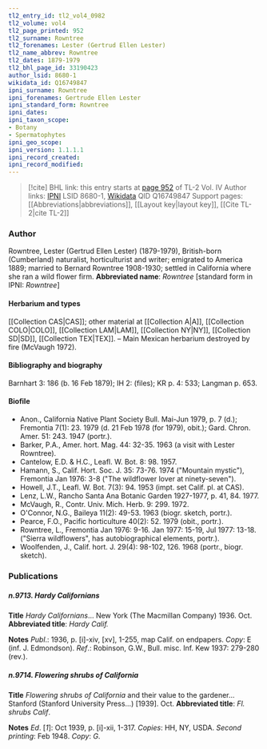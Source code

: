 ```yaml
---
tl2_entry_id: tl2_vol4_0982
tl2_volume: vol4
tl2_page_printed: 952
tl2_surname: Rowntree
tl2_forenames: Lester (Gertrud Ellen Lester)
tl2_name_abbrev: Rowntree
tl2_dates: 1879-1979
tl2_bhl_page_id: 33190423
author_lsid: 8680-1
wikidata_id: Q16749847
ipni_surname: Rowntree
ipni_forenames: Gertrude Ellen Lester
ipni_standard_form: Rowntree
ipni_dates: 
ipni_taxon_scope: 
- Botany
- Spermatophytes
ipni_geo_scope: 
ipni_version: 1.1.1.1
ipni_record_created: 
ipni_record_modified:
---
```


> [!cite] BHL link: this entry starts at [page 952](https://www.biodiversitylibrary.org/page/33190423) of TL-2 Vol. IV
> Author links: [IPNI](https://www.ipni.org/a/8680-1) LSID 8680-1, [Wikidata](https://www.wikidata.org/wiki/Q16749847) QID Q16749847
> Support pages: [[Abbreviations|abbreviations]], [[Layout key|layout key]], [[Cite TL-2|cite TL-2]]

### Author

Rowntree, Lester (Gertrud Ellen Lester) (1879-1979), British-born (Cumberland) naturalist, horticulturist and writer; emigrated to America 1889; married to Bernard Rowntree 1908-1930; settled in California where she ran a wild flower firm. 
**Abbreviated name**: *Rowntree* \[standard form in IPNI: *Rowntree*\]

#### Herbarium and types

[[Collection CAS|CAS]]; other material at [[Collection A|A]], [[Collection COLO|COLO]], [[Collection LAM|LAM]], [[Collection NY|NY]], [[Collection SD|SD]], [[Collection TEX|TEX]]. – Main Mexican herbarium destroyed by fire (McVaugh 1972).

#### Bibliography and biography

Barnhart 3: 186 (b. 16 Feb 1879); IH 2: (files); KR p. 4: 533; Langman p. 653.

#### Biofile

- Anon., California Native Plant Society Bull. Mai-Jun 1979, p. 7 (d.); Fremontia 7(1): 23. 1979 (d. 21 Feb 1978 (for 1979), obit.); Gard. Chron. Amer. 51: 243. 1947 (portr.).
- Barker, P.A., Amer. hort. Mag. 44: 32-35. 1963 (a visit with Lester Rowntree).
- Cantelow, E.D. & H.C., Leafl. W. Bot. 8: 98. 1957.
- Hamann, S., Calif. Hort. Soc. J. 35: 73-76. 1974 ("Mountain mystic"), Fremontia Jan 1976: 3-8 ("The wildflower lover at ninety-seven").
- Howell, J.T., Leafl. W. Bot. 7(3): 94. 1953 (impt. set Calif. pl. at CAS).
- Lenz, L.W., Rancho Santa Ana Botanic Garden 1927-1977, p. 41, 84. 1977.
- McVaugh, R., Contr. Univ. Mich. Herb. 9: 299. 1972.
- O'Connor, N.G., Baileya 11(2): 49-53. 1963 (biogr. sketch, portr.).
- Pearce, F.O., Pacific horticulture 40(2): 52. 1979 (obit., portr.).
- Rowntree, L., Fremontia Jan 1976: 9-16. Jan 1977: 15-19, Jul 1977: 13-18. ("Sierra wildflowers", has autobiographical elements, portr.).
- Woolfenden, J., Calif. hort. J. 29(4): 98-102, 126. 1968 (portr., biogr. sketch).

### Publications

##### n.9713. Hardy Californians

**Title**
*Hardy Californians*... New York (The Macmillan Company) 1936. Oct.
**Abbreviated title**: *Hardy Calif.*

**Notes**
*Publ*.: 1936, p. \[i\]-xiv, \[xv\], 1-255, map Calif. on endpapers. *Copy*: E (inf. J. Edmondson).
*Ref*.: Robinson, G.W., Bull. misc. Inf. Kew 1937: 279-280 (rev.).

##### n.9714. Flowering shrubs of California

**Title**
*Flowering shrubs of California* and their value to the gardener... Stanford (Stanford University Press...) \[1939\]. Oct.
**Abbreviated title**: *Fl. shrubs Calif*.

**Notes**
*Ed*. \[*1*\]: Oct 1939, p. \[i\]-xii, 1-317. *Copies*: HH, NY, USDA.
*Second printing*: Feb 1948. *Copy*: *G*.

